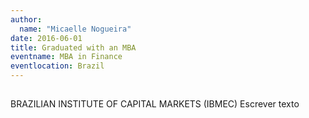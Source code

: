 ```yaml
---
author:
  name: "Micaelle Nogueira"
date: 2016-06-01
title: Graduated with an MBA
eventname: MBA in Finance
eventlocation: Brazil
---
```


## 

BRAZILIAN INSTITUTE OF CAPITAL MARKETS (IBMEC)
Escrever texto